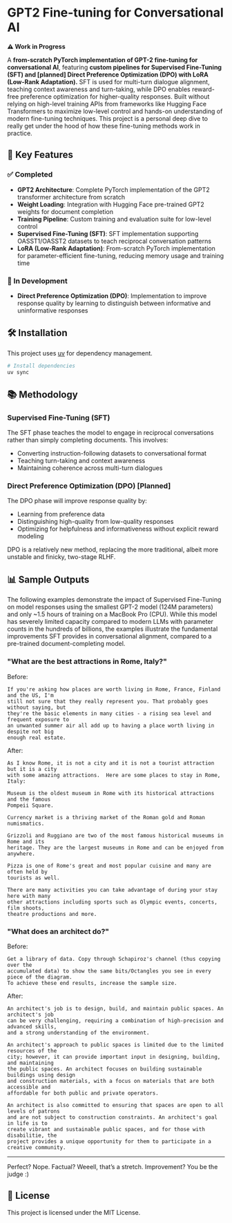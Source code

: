 # GPT2 Fine-tuning for Conversational AI

**⚠️ Work in Progress**

A **from-scratch PyTorch implementation of GPT-2 fine-tuning for conversational AI**, featuring **custom pipelines for Supervised Fine-Tuning (SFT) and [planned] Direct Preference Optimization (DPO) with LoRA (Low-Rank Adaptation).** SFT is used for multi-turn dialogue alignment, teaching context awareness and turn-taking, while DPO enables reward-free preference optimization for higher-quality responses. Built without relying on high-level training APIs from frameworks like Hugging Face Transformers to maximize low-level control and hands-on understanding of modern fine-tuning techniques. This project is a personal deep dive to really get under the hood of how these fine-tuning methods work in practice.

## 🚀 Key Features

### ✅ Completed

- **GPT2 Architecture**: Complete PyTorch implementation of the GPT2 transformer architecture from scratch
- **Weight Loading**: Integration with Hugging Face pre-trained GPT2 weights for document completion
- **Training Pipeline**: Custom training and evaluation suite for low-level control
- **Supervised Fine-Tuning (SFT)**: SFT implementation supporting OASST1/OASST2 datasets to teach reciprocal conversation patterns
- **LoRA (Low-Rank Adaptation)**: From-scratch PyTorch implementation for parameter-efficient fine-tuning, reducing memory usage and training time

### 🚧 In Development

- **Direct Preference Optimization (DPO)**: Implementation to improve response quality by learning to distinguish between informative and uninformative responses

## 🛠️ Installation

This project uses [uv](https://github.com/astral-sh/uv) for dependency management.

```bash
# Install dependencies
uv sync
```

## 📚 Methodology

### Supervised Fine-Tuning (SFT)

The SFT phase teaches the model to engage in reciprocal conversations rather than simply completing documents. This involves:

- Converting instruction-following datasets to conversational format
- Teaching turn-taking and context awareness
- Maintaining coherence across multi-turn dialogues

### Direct Preference Optimization (DPO) [Planned]

The DPO phase will improve response quality by:

- Learning from preference data
- Distinguishing high-quality from low-quality responses
- Optimizing for helpfulness and informativeness without explicit reward modeling

DPO is a relatively new method, replacing the more traditional, albeit more unstable and finicky, two-stage RLHF.

## 📊 Sample Outputs

The following examples demonstrate the impact of Supervised Fine-Tuning on model responses using the smallest GPT-2 model (124M parameters) and only ~1.5 hours of training on a MacBook Pro (CPU). While this model has severely limited capacity compared to modern LLMs with parameter counts in the hundreds of billions, the examples illustrate the fundamental improvements SFT provides in conversational alignment, compared to a pre-trained document-completing model.

### "What are the best attractions in Rome, Italy?"

Before:
```
If you're asking how places are worth living in Rome, France, Finland and the US, I'm
still not sure that they really represent you. That probably goes without saying, but
they're the basic elements in many cities - a rising sea level and frequent exposure to
an unwanted summer air all add up to having a place worth living in despite not big
enough real estate.
```

After:
```
As I know Rome, it is not a city and it is not a tourist attraction but it is a city
with some amazing attractions.  Here are some places to stay in Rome, Italy:

Museum is the oldest museum in Rome with its historical attractions and the famous
Pompeii Square.

Currency market is a thriving market of the Roman gold and Roman numismatics.

Grizzoli and Ruggiano are two of the most famous historical museums in Rome and its
heritage. They are the largest museums in Rome and can be enjoyed from anywhere.

Pizza is one of Rome's great and most popular cuisine and many are often held by
tourists as well.

There are many activities you can take advantage of during your stay here with many
other attractions including sports such as Olympic events, concerts, film shoots,
theatre productions and more.
```

### "What does an architect do?"

Before:
```
Get a library of data. Copy through Schapiroz's channel (thus copying over the
accumulated data) to show the same bits/Octangles you see in every piece of the diagram.
To achieve these end results, increase the sample size.
```

After:
```
An architect's job is to design, build, and maintain public spaces. An architect's job
can be very challenging, requiring a combination of high-precision and advanced skills,
and a strong understanding of the environment.

An architect's approach to public spaces is limited due to the limited resources of the
city; however, it can provide important input in designing, building, and maintaining
the public spaces. An architect focuses on building sustainable buildings using design
and construction materials, with a focus on materials that are both accessible and
affordable for both public and private operators.

An architect is also committed to ensuring that spaces are open to all levels of patrons
and are not subject to construction constraints. An architect's goal in life is to
create vibrant and sustainable public spaces, and for those with disabilitie, the
project provides a unique opportunity for them to participate in a creative community.
```

----

Perfect? Nope. Factual? Weeell, that’s a stretch. Improvement? You be the judge :)

## 📝 License

This project is licensed under the MIT License.
